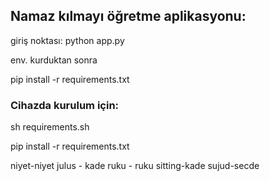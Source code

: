 ## Namaz kılmayı öğretme aplikasyonu:

giriş noktası: python app.py




env. kurduktan sonra

pip install -r requirements.txt


### Cihazda kurulum için:

sh requirements.sh

pip install -r requirements.txt

niyet-niyet
julus - kade
ruku - ruku
sitting-kade
sujud-secde